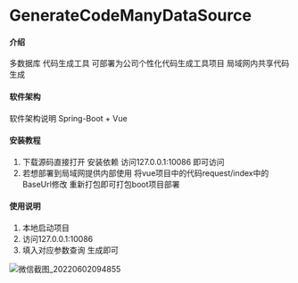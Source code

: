 # GenerateCodeManyDataSource

#### 介绍
多数据库 代码生成工具 可部署为公司个性化代码生成工具项目 局域网内共享代码生成

#### 软件架构
软件架构说明 Spring-Boot + Vue


#### 安装教程

1.  下载源码直接打开 安装依赖 访问127.0.0.1:10086 即可访问
2.  若想部署到局域网提供内部使用 将vue项目中的代码request/index中的BaseUrl修改 重新打包即可打包boot项目部署


#### 使用说明

1.  本地启动项目
2.  访问127.0.0.1:10086 
3.  填入对应参数查询 生成即可




![微信截图_20220602094855](https://user-images.githubusercontent.com/105904115/171529982-f28166eb-5cd9-43b0-b022-030f9c91be56.png)
